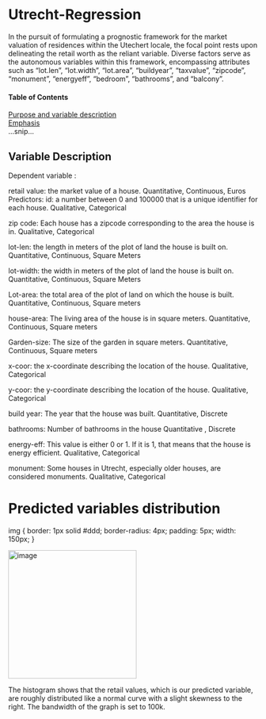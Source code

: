 # Utrecht-Regression
In the pursuit of formulating a prognostic framework for the market valuation of residences within the Utechert locale, the focal point rests upon delineating the retail worth as the reliant variable. Diverse factors serve as the autonomous variables within this framework, encompassing attributes such as “lot.len”, “lot.width”, “lot.area”, “buildyear”, “taxvalue”, “zipcode”, “monument”, “energyeff”, “bedroom”, “bathrooms”, and “balcony”. 

#### Table of Contents  
[Purpose and variable description](#headers)  
[Emphasis](#emphasis)  
...snip...    
<a name="headers"/>
## Variable Description
Dependent variable :

retail value: the market value of a house. 
Quantitative, Continuous, Euros
Predictors:
id: a number between 0 and 100000 that is a unique identifier for each house. 
Qualitative, Categorical

zip code: Each house has a zipcode corresponding to the area the house is in. 
Qualitative, Categorical

lot-len: the length in meters of the plot of land the house is built on.
Quantitative, Continuous, Square Meters

lot-width: the width in meters of the plot of land the house is built on. 
Quantitative, Continuous, Square Meters

Lot-area: the total area of the plot of land on which the house is built. 
Quantitative, Continuous, Square meters

house-area: The living area of the house is in square meters.
Quantitative, Continuous, Square meters

Garden-size: The size of the garden in square meters.
Quantitative, Continuous, Square meters

x-coor: the x-coordinate describing the location of the house.
Qualitative, Categorical

y-coor: the y-coordinate describing the location of the house. 
Qualitative, Categorical

build year: The year that the house was built.
Quantitative, Discrete

bathrooms: Number of bathrooms in the house
Quantitative , Discrete

energy-eff: This value is either 0 or 1. If it is 1, that means that the house is energy efficient. 
Qualitative, Categorical

monument: Some houses in Utrecht, especially older houses, are considered monuments. 
Qualitative, Categorical

<a name="Variable Distribution"/>

# Predicted variables distribution
img {
  border: 1px solid #ddd;
  border-radius: 4px;
  padding: 5px;
  width: 150px;
}

<img width="259" alt="image" src="https://github.com/AbdelrahmanShehataS/Utrecht-Regression/assets/125851664/9c27747d-6b2f-4f36-af2d-6fa1fb255089">



The histogram shows that the retail values, which is our predicted variable, are roughly distributed like a normal curve with a slight skewness to the right. The bandwidth of the graph is set to 100k. 
